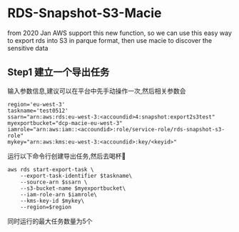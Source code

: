 # RDS-Snapshot-S3-Macie
from 2020 Jan AWS support this new function, so we can use this easy way to export rds into S3 in parque format, then use macie to discover the sensitive data
## Step1 建立一个导出任务
输入参数信息,建议可以在平台中先手动操作一次,然后相关参数会

```
region='eu-west-3'
taskname='test0512'
ssarn="arn:aws:rds:eu-west-3:<accoundid>4:snapshot:export2s3test"
myexportbucket="dcp-macie-eu-west-3"
iamrole="arn:aws:iam::<accoundid>:role/service-role/rds-snapshot-s3-role"
mykey="arn:aws:kms:eu-west-3:<accoundid>:key/<keyid>"
```
运行以下命令行创建导出任务,然后去喝杯🍵
```
aws rds start-export-task \
    --export-task-identifier $taskname\
    --source-arn $ssarn \
    --s3-bucket-name $myexportbucket\
    --iam-role-arn $iamrole\
    --kms-key-id $mykey\
    --region=$region

```
同时运行的最大任务数量为5个
